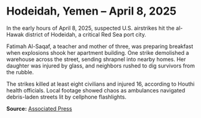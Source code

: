 # Hodeidah, Yemen – April 8, 2025

In the early hours of April 8, 2025, suspected U.S. airstrikes hit the al-Hawak district of Hodeidah, a critical Red Sea port city.

Fatimah Al-Saqaf, a teacher and mother of three, was preparing breakfast when explosions shook her apartment building. One strike demolished a warehouse across the street, sending shrapnel into nearby homes. Her daughter was injured by glass, and neighbors rushed to dig survivors from the rubble.

The strikes killed at least eight civilians and injured 16, according to Houthi health officials. Local footage showed chaos as ambulances navigated debris-laden streets lit by cellphone flashlights.

**Source:** [Associated Press](https://apnews.com/article/yemen-hodeidah-airstrike-2025)